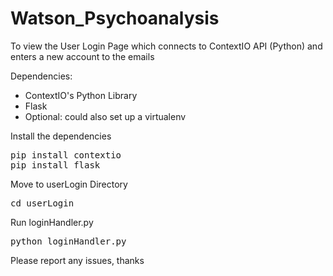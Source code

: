 # Watson_Psychoanalysis

To view the User Login Page which connects to ContextIO API (Python) and enters a new account to the emails

Dependencies:
- ContextIO's Python Library
- Flask
- Optional: could also set up a virtualenv

Install the dependencies
<pre>
pip install contextio
pip install flask
</pre>

Move to userLogin Directory

<pre>
cd userLogin
</pre>

Run loginHandler.py

<pre>
python loginHandler.py
</pre>

Please report any issues, thanks
